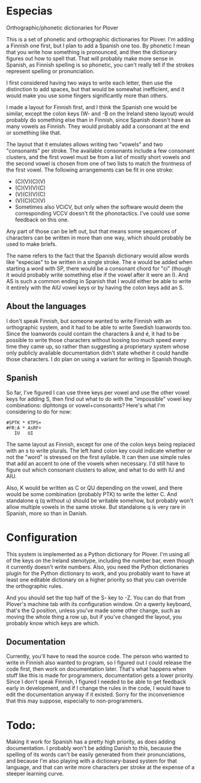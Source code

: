 # Especias
Orthographic/phonetic dictionaries for Plover

This is a set of phonetic and orthographic dictionaries for Plover. I'm adding a Finnish one first, but I plan to add a Spanish one too. By phonetic I mean that you write how something is pronounced, and then the dictionary figures out how to spell that. That will probably make more sense in Spanish, as Finnish spelling is so phonetic, you can't really tell if the strokes represent spelling or pronunciation.

I first considered having two ways to write each letter, then use the distinction to add spaces, but that would be somewhat inefficient, and it would make you use some fingers significantly more than others.

I made a layout for Finnish first, and I think the Spanish one would be similar, except the colon keys (W- and -B on the Ireland steno layout) would probably do something else than in Finnish, since Spanish doesn't have as many vowels as Finnish. They would probably add a consonant at the end or something like that.

The layout that it emulates allows writing two "vowels" and two "consonants" per stroke. The available consonants include a few consonant clusters, and the first vowel must be from a list of mostly short vowels and the second vowel is chosen from one of two lists to match the frontness of the first vowel. The following arrangements can be fit in one stroke:

* (C)(V)(C)(V)
* (C)(V)(V)(C)
* (V)(C)(V)(C)
* (V)(C)(C)(V)
* Sometimes also VCiCV, but only when the software would deem the corresponding VCCV doesn't fit the phonotactics. I've could use some feedback on this one.

Any part of those can be left out, but that means some sequences of characters can be written in more than one way, which should probably be used to make briefs.

The name refers to the fact that the Spanish dictionary would allow words like "especias" to be written in a single stroke. The e would be added when starting a word with SP, there would be a consonant chord for "ci" (though it would probably write something else if the vowel after it were an I). And AS is such a common ending in Spanish that I would either be able to write it entirely with the AIU vowel keys or by having the colon keys add an S.

## About the languages
I don't speak Finnish, but someone wanted to write Finnish with an orthographic system, and it had to be able to write Swedish loanwords too. Since the loanwords could contain the characters å and é, it had to be possible to write those characters without loosing too much speed every time they came up, so rather than suggesting a proprietary system whose only publicly available documentation didn't state whether it could handle those characters. I do plan on using a variant for writing in Spanish though.

## Spanish
So far, I've figured I can use three keys per vowel and use the other vowel keys for adding S, then find out what to do with the "impossible" vowel key combinations: diphtongs or vowel+consonants? Here's what I'm considering to do for now:

    #SPTK * KTPS+
    #FR:A * AsRF+
       IU   UI
The same layout as Finnish, except for one of the colon keys being replaced with an s to write plurals. The left hand colon key could indicate whether or not the "word" is stressed on the first syllable. It can then use simple rules that add an accent to one of the vowels when necessary. I'd still have to figure out which consonant clusters to allow, and what to do with IU and AIU.

Also, K would be written as C or QU depending on the vowel, and there would be some combination (probably PTK) to write the letter C. And standalone q (q without u) should be writable somehow, but probably won't allow multiple vowels in the same stroke. But standalone q is very rare in Spanish, more so than in Danish.

# Configuration
This system is implemented as a Python dictionary for Plover. I'm using all of the keys on the Ireland stenotype, including the number bar, even though it currently doesn't write numbers. Also, you need the Python dictionaries plugin for the Python dictionary to work, and you probably want to have at least one editable dictionary on a higher priority so that you can override the orthographic rules.

And you should set the top half of the S- key to -Z. You can do that from Plover's machine tab with its configuration window. On a qwerty keyboard, that's the Q position, unless you've made some other change, such as moving the whole thing a row up, but if you've changed the layout, you probably know which keys are which.

## Documentation
Currently, you'll have to read the source code. The person who wanted to write in Finnish also wanted to program, so I figured out I could release the code first, then work on documentation later. That's what happens when stuff like this is made for programmers, documentation gets a lower priority. Since I don't speak Finnish, I figured I needed to be able to get feedback early in development, and if I change the rules in the code, I would have to edit the documentation anyway if it existed. Sorry for the inconvenience that this may suppose, especially to non-programmers.

# Todo:
Making it work for Spanish has a pretty high priority, as does adding documentation. I probably won't be adding Danish to this, because the spelling of its words can't be easily generated from their pronunciations, and because I'm also playing with a dictionary-based system for that language, and that can write more characters per stroke at the expense of a steeper learning curve.
